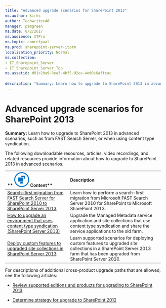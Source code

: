 ```yaml
---
title: "Advanced upgrade scenarios for SharePoint 2013"
ms.author: kirks
author: Techwriter40
manager: pamgreen
ms.date: 8/2/2017
ms.audience: ITPro
ms.topic: concetpual
ms.prod: sharepoint-server-itpro
localization_priority: Normal
ms.collection:
- IT_Sharepoint_Server
- IT_Sharepoint_Server_Top
ms.assetid: d91c20a9-0ea3-4bf5-92ee-4e90e6affcac

description: "Summary: Learn how to upgrade to SharePoint 2013 in advanced scenarios, such as from FAST Search Server, or when using content type syndication."
---
```


# Advanced upgrade scenarios for SharePoint 2013

 **Summary:** Learn how to upgrade to SharePoint 2013 in advanced scenarios, such as from FAST Search Server, or when using content type syndication. 
  
The following downloadable resources, articles, video recordings, and related resources provide information about how to upgrade to SharePoint 2013 in advanced scenarios.
  
  
|**        ![Building blocks](../media/mod_icon_buildingblock_M.png)          Content**|**Description**|
|:-----|:-----|
|[Search-first migration from FAST Search Server for SharePoint 2010 to SharePoint Server 2013](http://technet.microsoft.com/library/4de5887b-b6b0-42a9-a6b2-c92e6ee960d6%28Office.14%29.aspx) <br/> |Learn how to perform a search-first migration from Microsoft FAST Search Server 2010 for SharePoint to Microsoft SharePoint 2013.  <br/> |
|[How to upgrade an environment that uses content type syndication (SharePoint Server 2013)](http://technet.microsoft.com/library/ca8dc4d2-96fc-4191-896b-7fb83ca08be8%28Office.14%29.aspx) <br/> |Upgrade the Managed Metadata service application and site collections that use content type syndication and share the service applications to the old farm.  <br/> |
|[Deploy custom features to upgraded site collections in SharePoint Server 2013](http://technet.microsoft.com/library/2efa3cee-8034-4801-b123-84b9ee869225%28Office.14%29.aspx) <br/> |Learn supported scenarios for deploying custom features to upgraded site collections in a SharePoint Server 2013 farm that has been upgraded from SharePoint Server 2010.  <br/> |
   
For descriptions of additional cross-product upgrade paths that are allowed, see the following articles:
  
- [Review supported editions and products for upgrading to SharePoint 2013](http://technet.microsoft.com/library/640f8ea9-33bd-450c-814a-7462696e8342%28Office.14%29.aspx)
    
- [Determine strategy for upgrade to SharePoint 2013](http://technet.microsoft.com/library/f11e6c4f-dc2a-4d17-a2c8-9455792b4b9b%28Office.14%29.aspx)
    

